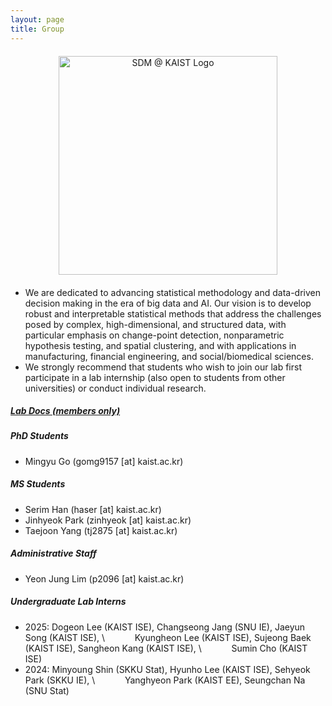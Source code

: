 ```yaml
---
layout: page
title: Group
---
```


<div style="text-align:center; margin:20px 0;">
  <img src="https://hoseungs.github.io/img/logo.png" 
       alt="SDM @ KAIST Logo" 
       width="350" height="auto" 
       style="display:inline-block;" />
</div>

* We are dedicated to advancing statistical methodology and data-driven decision making in the era of big data and AI. Our vision is to develop robust and interpretable statistical methods that address the challenges posed by complex, high-dimensional, and structured data, with particular emphasis on change-point detection, nonparametric hypothesis testing, and spatial clustering, and with applications in manufacturing, financial engineering, and social/biomedical sciences.
* We strongly recommend that students who wish to join our lab first participate in a lab internship (also open to students from other universities) or conduct individual research.


##### [Lab Docs (members only)](https://www.notion.so/sdmkaist/)


##### PhD Students  
* Mingyu Go (gomg9157 [at] kaist.ac.kr)



##### MS Students  
* Serim Han (haser [at] kaist.ac.kr) 
* Jinhyeok Park (zinhyeok [at] kaist.ac.kr)
* Taejoon Yang (tj2875 [at] kaist.ac.kr)


##### Administrative Staff  
* Yeon Jung Lim (p2096 [at] kaist.ac.kr)



##### Undergraduate Lab Interns  
* 2025: Dogeon Lee (KAIST ISE), Changseong Jang (SNU IE), Jaeyun Song (KAIST ISE), \\
  &ensp; &ensp; &ensp; &ensp; Kyungheon Lee (KAIST ISE), Sujeong Baek (KAIST ISE), Sangheon Kang (KAIST ISE), \\
  &ensp; &ensp; &ensp; &ensp; Sumin Cho (KAIST ISE)
* 2024: Minyoung Shin (SKKU Stat), Hyunho Lee (KAIST ISE), Sehyeok Park (SKKU IE), \\
  &ensp; &ensp; &ensp; &ensp; Yanghyeon Park (KAIST EE), Seungchan Na (SNU Stat)


